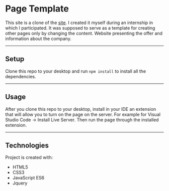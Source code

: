# Page Template

This site is a clone of the [site](https://projekty-it.eu/). I created it myself during an internship in which I participated. 
It was supposed to serve as a template for creating other pages only by changing the content. Website presenting the offer and information about the company.

---

## Setup

Clone this repo to your desktop and run `npm install` to install all the dependencies.

---

## Usage

After you clone this repo to your desktop, install in your IDE an extension that will allow you to turn on the page on the server.
For example for Visual Studio Code -> Install Live Server. Then run the page through the installed extension.

---

## Technologies

Project is created with:

- HTML5
- CSS3
- JavaScript ES6
- Jquery

